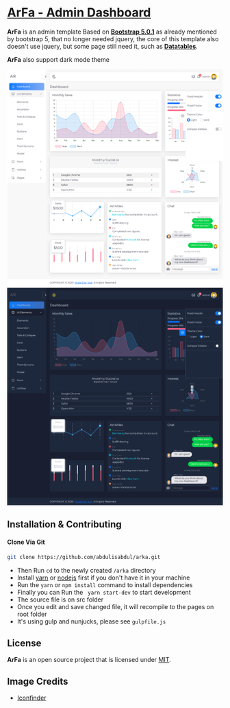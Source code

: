# [ArFa - Admin Dashboard](https://adminlte.io)

**ArFa** is an admin template Based on **[Bootstrap 5.0.1](https://getbootstrap.com/)** 
as already mentioned by bootstrap 5, that no longer needed jquery, the core of this template also doesn't use jquery, but some page still need it, such as **[Datatables](https://datatables.net/)**.

**ArFa** also support dark mode theme


!["Preview"](preview.png "ArFa Preview")
!["Preview"](preview-dark.png "ArFa Preview")

## Installation & Contributing
#### Clone Via Git
```bash
git clone https://github.com/abdulisabdul/arka.git
```
- Then Run `cd` to the newly created `/arka` directory
- Install [yarn](https://yarnpkg.com) or [nodejs](https://nodejs.org/) first if you don't have it in your machine
- Run the `yarn` or `npm install` command to install dependencies
- Finally you can Run the ` yarn start-dev` to start development 
- The source file is on src folder
- Once you edit and save changed file, it will recompile to the pages on root folder
- It's using gulp and nunjucks, please see `gulpfile.js` 


## License

**ArFa** is an open source project that is licensed under [MIT](https://opensource.org/licenses/MIT).

## Image Credits

- [Iconfinder](https://www.iconfinder.com/)

